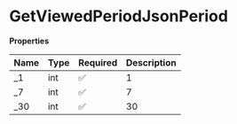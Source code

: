 # GetViewedPeriodJsonPeriod

**Properties**

| Name | Type | Required | Description |
| :--- | :--- | :------- | :---------- |
| \_1  | int  | ✅       | 1           |
| \_7  | int  | ✅       | 7           |
| \_30 | int  | ✅       | 30          |
